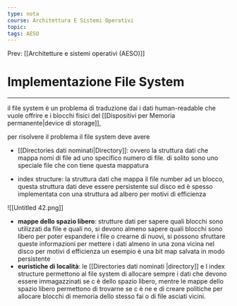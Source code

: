 ```yaml
---
type: nota
course: Architettura E Sistemi Operativi
topic: 
tags: AESO
---
```


Prev: [[Architetture e sistemi operativi (AESO)]]

# Implementazione File System
---


il file system è un problema di traduzione dai i dati human-readable che vuole offrire e i blocchi fisici del [[Dispositivi per Memoria permanente|device di storage]],

per risolvere il problema il file system deve avere

- [[Directories dati nominati|Directory]]: ovvero la struttura dati che mappa nomi di file ad uno specifico numero di file. di solito sono uno speciale file che con tiene questa mappatura

- index structure: la struttura dati che mappa il file number ad un blocco, questa struttura dati deve essere persistente sul disco ed è spesso implementata con una struttura ad albero per motivi di efficienza

![[Untitled 42.png]]

- **mappe dello spazio libero**: strutture dati per sapere quali blocchi sono utilizzati da file e quali no, si devono almeno sapere quali blocchi sono libero per poter espandere i file o crearne di nuovi, si possono sfruttare queste informazioni per mettere i dati almeno in una zona vicina nel disco per motivi d efficienza un esempio è una bit map salvata in modo persistente
- **euristiche di località**:  le [[Directories dati nominati |directory]] e l index structure permettono al file system di allocare sempre i dati che devono essere immagazzinati se c è dello spazio libero, mentre le mappe dello spazio libero permettono di trovarne se c è ne e di creare politiche per allocare blocchi di memoria dello stesso fai  o di file asciati vicini.